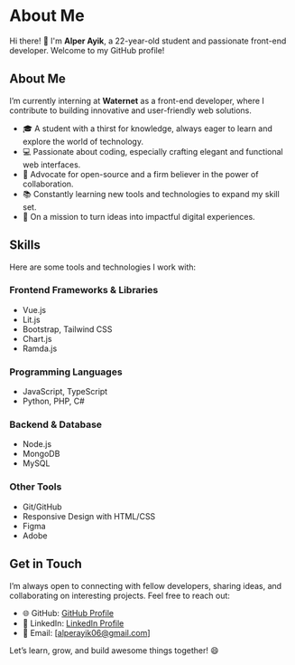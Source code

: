 # About Me

Hi there! 👋 I'm **Alper Ayik**, a 22-year-old student and passionate front-end developer. Welcome to my GitHub profile!

## About Me
I’m currently interning at **Waternet** as a front-end developer, where I contribute to building innovative and user-friendly web solutions. 

- 🎓 A student with a thirst for knowledge, always eager to learn and explore the world of technology.
- 💻 Passionate about coding, especially crafting elegant and functional web interfaces.
- 🌟 Advocate for open-source and a firm believer in the power of collaboration.
- 📚 Constantly learning new tools and technologies to expand my skill set.
- 🚀 On a mission to turn ideas into impactful digital experiences.

## Skills

Here are some tools and technologies I work with:

### **Frontend Frameworks & Libraries**
- Vue.js
- Lit.js
- Bootstrap, Tailwind CSS
- Chart.js
- Ramda.js

### **Programming Languages**
- JavaScript, TypeScript
- Python, PHP, C#

### **Backend & Database**
- Node.js
- MongoDB
- MySQL

### **Other Tools**
- Git/GitHub
- Responsive Design with HTML/CSS
- Figma
- Adobe

## Get in Touch

I’m always open to connecting with fellow developers, sharing ideas, and collaborating on interesting projects. Feel free to reach out:

- 🌐 GitHub: [GitHub Profile](https://github.com/AlperAyik)
- 💼 LinkedIn: [LinkedIn Profile](https://www.linkedin.com/in/alper-ayik-5b8812209/)
- 📧 Email: [alperayik06@gmail.com]

Let’s learn, grow, and build awesome things together! 😄
